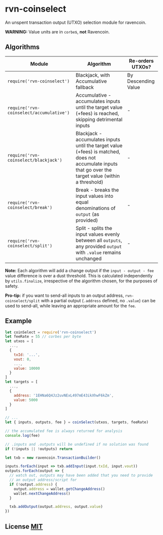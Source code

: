 # rvn-coinselect

An unspent transaction output (UTXO) selection module for ravencoin.

**WARNING:** Value units are in `corbe`s, **not** Ravencoin.


## Algorithms
Module | Algorithm | Re-orders UTXOs?
-|-|-
`require('rvn-coinselect')` | Blackjack, with Accumulative fallback | By Descending Value
`require('rvn-coinselect/accumulative')` | Accumulative - accumulates inputs until the target value (+fees) is reached, skipping detrimental inputs | -
`require('rvn-coinselect/blackjack')` | Blackjack - accumulates inputs until the target value (+fees) is matched, does not accumulate inputs that go over the target value (within a threshold) | -
`require('rvn-coinselect/break')` | Break - breaks the input values into equal denominations of `output` (as provided) | -
`require('rvn-coinselect/split')` | Split - splits the input values evenly between all `outputs`, any provided `output` with `.value` remains unchanged | -


**Note:** Each algorithm will add a change output if the `input - output - fee` value difference is over a dust threshold.
This is calculated independently by `utils.finalize`, irrespective of the algorithm chosen, for the purposes of safety.

**Pro-tip:** if you want to send-all inputs to an output address, `rvn-coinselect/split` with a partial output (`.address` defined, no `.value`) can be used to send-all, while leaving an appropriate amount for the `fee`.

## Example

``` javascript
let coinSelect = require('rvn-coinselect')
let feeRate = 55 // corbes per byte
let utxos = [
  ...,
  {
    txId: '...',
    vout: 0,
    ...,
    value: 10000
  }
]
let targets = [
  ...,
  {
    address: '1EHNa6Q4Jz2uvNExL497mE43ikXhwF6kZm',
    value: 5000
  }
]

// ...
let { inputs, outputs, fee } = coinSelect(utxos, targets, feeRate)

// the accumulated fee is always returned for analysis
console.log(fee)

// .inputs and .outputs will be undefined if no solution was found
if (!inputs || !outputs) return

let txb = new ravencoin.TransactionBuilder()

inputs.forEach(input => txb.addInput(input.txId, input.vout))
outputs.forEach(output => {
  // watch out, outputs may have been added that you need to provide
  // an output address/script for
  if (!output.address) {
    output.address = wallet.getChangeAddress()
    wallet.nextChangeAddress()
  }

  txb.addOutput(output.address, output.value)
})
```


## License [MIT](LICENSE)

